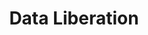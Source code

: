 ---
layout: theme
name: liberation
title: Data Liberation
order: 1
description: Data made available and engaged with where it hasn't been otherwise
---